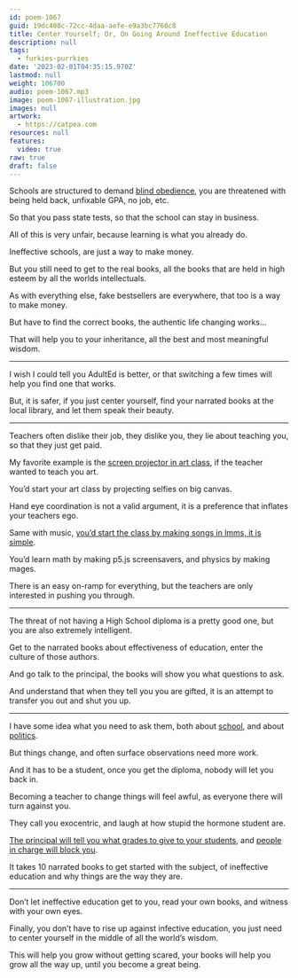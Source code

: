 ```yaml
---
id: poem-1067
guid: 19dc408c-72cc-4daa-aefe-e9a3bc7760c8
title: Center Yourself; Or, On Going Around Ineffective Education
description: null
tags:
  - furkies-purrkies
date: '2023-02-01T04:35:15.970Z'
lastmod: null
weight: 106700
audio: poem-1067.mp3
image: poem-1067-illustration.jpg
images: null
artwork:
  - https://catpea.com
resources: null
features:
  video: true
raw: true
draft: false
---
```


Schools are structured to demand [blind obedience][6],
you are threatened with being held back, unfixable GPA, no job, etc.

So that you pass state tests,
so that the school can stay in business.

All of this is very unfair,
because learning is what you already do.

Ineffective schools,
are just a way to make money.

But you still need to get to the real books,
all the books that are held in high esteem by all the worlds intellectuals.

As with everything else,
fake bestsellers are everywhere, that too is a way to make money.

But have to find the correct books,
the authentic life changing works…

That will help you to your inheritance,
all the best and most meaningful wisdom.

---

I wish I could tell you AdultEd is better,
or that switching a few times will help you find one that works.

But, it is safer, if you just center yourself,
find your narrated books at the local library, and let them speak their beauty.

---

Teachers often dislike their job, they dislike you,
they lie about teaching you, so that they just get paid.

My favorite example is the [screen projector in art class][1],
if the teacher wanted to teach you art.

You’d start your art class
by projecting selfies on big canvas.

Hand eye coordination is not a valid argument,
it is a preference that inflates your teachers ego.

Same with music,
[you’d start the class by making songs in lmms, it is simple][2].

You’d learn math by making p5.js screensavers,
and physics by making mages.

There is an easy on-ramp for everything,
but the teachers are only interested in pushing you through.

---

The threat of not having a High School diploma is a pretty good one,
but you are also extremely intelligent.

Get to the narrated books about effectiveness of education,
enter the culture of those authors.

And go talk to the principal,
the books will show you what questions to ask.

And understand that when they tell you you are gifted,
it is an attempt to transfer you out and shut you up.

---

I have some idea what you need to ask them,
both about [school][3], and about [politics][4].

But things change,
and often surface observations need more work.

And it has to be a student,
once you get the diploma, nobody will let you back in.

Becoming a teacher to change things will feel awful,
as everyone there will turn against you.

They call you exocentric,
and laugh at how stupid the hormone student are.

[The principal will tell you what grades to give to your students][5],
and [people in charge will block you][7].

It takes 10 narrated books to get started with the subject,
of ineffective education and why things are the way they are.

---

Don’t let ineffective education get to you,
read your own books, and witness with your own eyes.

Finally, you don’t have to rise up against infective education,
you just need to center yourself in the middle of all the world’s wisdom.

This will help you grow without getting scared,
your books will help you grow all the way up, until you become a great being.

[1]: https://www.youtube.com/results?search_query=Art+Projector
[2]: https://www.youtube.com/watch?v=0sRvkaxh8EU
[3]: https://www.youtube.com/watch?v=fmoor8DwqW4
[4]: https://www.youtube.com/watch?v=L7r-lTV4FW0
[5]: https://www.youtube.com/watch?v=DzSnvxejenY
[6]: https://www.youtube.com/watch?v=sxyKNMrhEvY
[7]: https://www.youtube.com/watch?v=8GNInLhL2zA
